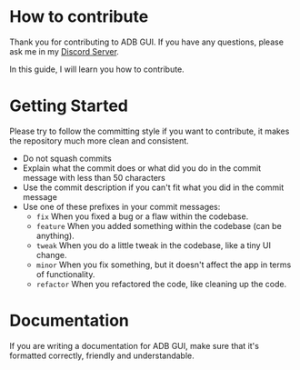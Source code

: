 # How to contribute
Thank you for contributing to ADB GUI. If you have any questions, please ask me in my [Discord Server](https://discord.gg/y6AcUNTKxX).

In this guide, I will learn you how to contribute.

# Getting Started
Please try to follow the committing style if you want to contribute, it makes the repository much more clean and consistent.
- Do not squash commits
- Explain what the commit does or what did you do in the commit message with less than 50 characters
- Use the commit description if you can't fit what you did in the commit message
- Use one of these prefixes in your commit messages:
    - `fix` When you fixed a bug or a flaw within the codebase.
    - `feature` When you added something within the codebase (can be anything).
    - `tweak` When you do a little tweak in the codebase, like a tiny UI change.
    - `minor` When you fix something, but it doesn't affect the app in terms of functionality.
    - `refactor` When you refactored the code, like cleaning up the code.

# Documentation
If you are writing a documentation for ADB GUI, make sure that it's formatted correctly, friendly and understandable.